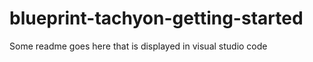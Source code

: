 # blueprint-tachyon-getting-started


Some readme goes here that is displayed in visual studio code
